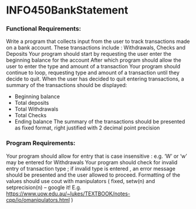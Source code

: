 # INFO450BankStatement

### Functional Requirements:
Write a program  that collects input from the  user to track transactions  made on a bank account.
These transactions include :  Withdrawals,  Checks and Deposits
Your program should start by  requesting the user enter the beginning balance for the account
After which program should allow the user to enter the type and amount  of a transaction
Your program should continue to loop, requesting  type and amount of a transaction  until they decide to quit.
When the user has  decided to quit entering transactions,  a summary of the transactions should be displayed:
* Beginning balance
* Total deposits
* Total Withdrawals
* Total Checks
* Ending balance
The summary of the transactions should be presented as fixed format, right justified  with  2 decimal point precision

### Program Requirements:

Your program should  allow for entry that is case insensitive :  e.g.  ‘W’ or ‘w’ may be entered for Withdrawals
Your program should check for invalid entry of transaction type ;  if invalid type is entered , an error message should be presented and the user allowed to proceed.
Formatting of the values should use  cout with manipulators ( fixed,  setw(n) and setprecision(n) – google it!   E.g. https://www.uow.edu.au/~lukes/TEXTBOOK/notes-cpp/io/omanipulators.html  )
